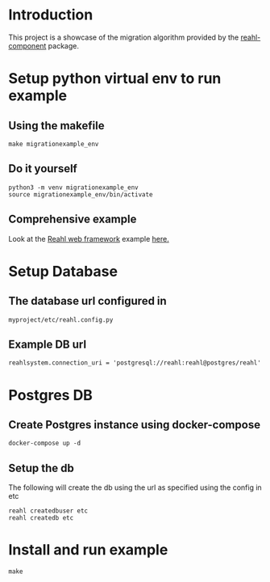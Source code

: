 Introduction
============

This project is a showcase of the migration algorithm
provided by the [reahl-component](https://pypi.org/project/reahl-component) package.


Setup python virtual env to run example
=======================================


Using the makefile
------------------

```
make migrationexample_env
```

Do it yourself
--------------

```
python3 -m venv migrationexample_env
source migrationexample_env/bin/activate
```

Comprehensive example
---------------------

Look at the [Reahl web framework](https://www.reahl.org) example [here.](https://www.reahl.org/docs/7.0/tutorial/gettingstarted-install.d.html#install-python-with-virtualenv-support)


Setup Database
==============

The database url configured in
------------------------------

```
myproject/etc/reahl.config.py
```

Example DB url
--------------

```
reahlsystem.connection_uri = 'postgresql://reahl:reahl@postgres/reahl'
```



Postgres DB
===========

Create Postgres instance using docker-compose
---------------------------------------------

```
docker-compose up -d
```

Setup the db
------------

The following will create the db using the url as specified using the config in etc

```
reahl createdbuser etc
reahl createdb etc
```

Install and run example
=======================

```
make
```


